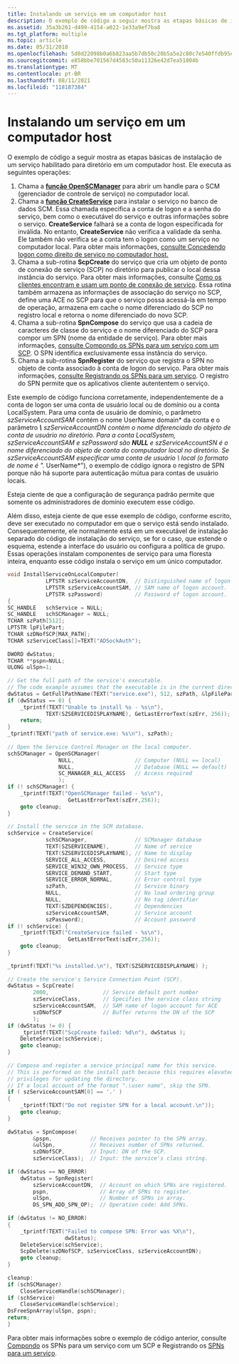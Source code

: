 ```yaml
---
title: Instalando um serviço em um computador host
description: O exemplo de código a seguir mostra as etapas básicas de instalação de um serviço habilitado para diretório em um computador host.
ms.assetid: 35a3b261-d499-4154-a022-1e33a9ef7ba8
ms.tgt_platform: multiple
ms.topic: article
ms.date: 05/31/2018
ms.openlocfilehash: 5d0d22098b0a6b823aa5b7db50c20b5a5e2c80c7e540ffdb95e4e2f73c2550fa
ms.sourcegitcommit: e858bbe701567d4583c50a11326e42d7ea51804b
ms.translationtype: MT
ms.contentlocale: pt-BR
ms.lasthandoff: 08/11/2021
ms.locfileid: "118187384"
---
```

# <a name="installing-a-service-on-a-host-computer"></a>Instalando um serviço em um computador host

O exemplo de código a seguir mostra as etapas básicas de instalação de um serviço habilitado para diretório em um computador host. Ele executa as seguintes operações:

1.  Chama a [**função OpenSCManager**](/windows/desktop/api/winsvc/nf-winsvc-openscmanagera) para abrir um handle para o SCM (gerenciador de controle de serviço) no computador local.
2.  Chama a [**função CreateService**](/windows/desktop/api/winsvc/nf-winsvc-createservicea) para instalar o serviço no banco de dados SCM. Essa chamada especifica a conta de logon e a senha do serviço, bem como o executável do serviço e outras informações sobre o serviço. **CreateService** falhará se a conta de logon especificada for inválida. No entanto, **CreateService** não verifica a validade da senha. Ele também não verifica se a conta tem o logon como um serviço no computador local. Para obter mais informações, [consulte Concedendo logon como direito de serviço no computador host.](granting-logon-as-service-right-on-the-host-computer.md)
3.  Chama a sub-rotina **ScpCreate** do serviço que cria um objeto de ponto de conexão de serviço (SCP) no diretório para publicar o local dessa instância do serviço. Para obter mais informações, consulte [Como os clientes encontram e usam um ponto de conexão de serviço](how-clients-find-and-use-a-service-connection-point.md). Essa rotina também armazena as informações de associação do serviço no SCP, define uma ACE no SCP para que o serviço possa acessá-la em tempo de operação, armazena em cache o nome diferenciado do SCP no registro local e retorna o nome diferenciado do novo SCP.
4.  Chama a sub-rotina **SpnCompose** do serviço que usa a cadeia de caracteres de classe do serviço e o nome diferenciado do SCP para compor um SPN (nome da entidade de serviço). Para obter mais informações, [consulte Compondo os SPNs para um serviço com um SCP](composing-the-spns-for-a-service-with-an-scp.md). O SPN identifica exclusivamente essa instância do serviço.
5.  Chama a sub-rotina **SpnRegister** do serviço que registra o SPN no objeto de conta associado à conta de logon do serviço. Para obter mais informações, [consulte Registrando os SPNs para um serviço](registering-the-spns-for-a-service.md). O registro do SPN permite que os aplicativos cliente autententem o serviço.

Este exemplo de código funciona corretamente, independentemente de a conta de logon ser uma conta de usuário local ou de domínio ou a conta LocalSystem. Para uma conta de usuário de domínio, o parâmetro *szServiceAccountSAM* contém o nome UserName domain* da conta e o parâmetro ***\\**  *szServiceAccountDN* contém o nome diferenciado do objeto de conta de usuário no diretório. Para a conta LocalSystem, *szServiceAccountSAM* e *szPassword* são **NULL** e *szServiceAccountSN* é o nome diferenciado do objeto de conta do computador local no diretório. Se *szServiceAccountSAM especificar* uma conta de usuário \\ local (o formato de nome é ".* UserName*"), o exemplo de código ignora o registro de SPN porque não há suporte para autenticação mútua para contas de usuário locais.

Esteja ciente de que a configuração de segurança padrão permite que somente os administradores de domínio executem esse código.

Além disso, esteja ciente de que esse exemplo de código, conforme escrito, deve ser executado no computador em que o serviço está sendo instalado. Consequentemente, ele normalmente está em um executável de instalação separado do código de instalação do serviço, se for o caso, que estende o esquema, estende a interface do usuário ou configura a política de grupo. Essas operações instalam componentes de serviço para uma floresta inteira, enquanto esse código instala o serviço em um único computador.


```C++
void InstallServiceOnLocalComputer(
            LPTSTR szServiceAccountDN,  // Distinguished name of logon account.
            LPTSTR szServiceAccountSAM, // SAM name of logon account.
            LPTSTR szPassword)          // Password of logon account.
{
SC_HANDLE   schService = NULL;
SC_HANDLE   schSCManager = NULL;
TCHAR szPath[512];
LPTSTR lpFilePart;
TCHAR szDNofSCP[MAX_PATH];
TCHAR szServiceClass[]=TEXT("ADSockAuth");
 
DWORD dwStatus;
TCHAR **pspn=NULL;
ULONG ulSpn=1;
 
// Get the full path of the service's executable.
// The code example assumes that the executable is in the current directory.
dwStatus = GetFullPathName(TEXT("service.exe"), 512, szPath, &lpFilePart);
if (dwStatus == 0) {
    _tprintf(TEXT("Unable to install %s - %s\n"), 
            TEXT(SZSERVICEDISPLAYNAME), GetLastErrorText(szErr, 256));
    return;
}
_tprintf(TEXT("path of service.exe: %s\n"), szPath);
 
// Open the Service Control Manager on the local computer.
schSCManager = OpenSCManager(
                NULL,                   // Computer (NULL == local)
                NULL,                   // Database (NULL == default)
                SC_MANAGER_ALL_ACCESS   // Access required
                );
if (! schSCManager) {
    _tprintf(TEXT("OpenSCManager failed - %s\n"), 
                   GetLastErrorText(szErr,256));
    goto cleanup;
}
        
// Install the service in the SCM database.
schService = CreateService(
            schSCManager,               // SCManager database
            TEXT(SZSERVICENAME),        // Name of service
            TEXT(SZSERVICEDISPLAYNAME), // Name to display
            SERVICE_ALL_ACCESS,         // Desired access
            SERVICE_WIN32_OWN_PROCESS,  // Service type
            SERVICE_DEMAND_START,       // Start type
            SERVICE_ERROR_NORMAL,       // Error control type
            szPath,                     // Service binary
            NULL,                       // No load ordering group
            NULL,                       // No tag identifier
            TEXT(SZDEPENDENCIES),       // Dependencies
            szServiceAccountSAM,        // Service account
            szPassword);                // Account password
if (! schService) {
    _tprintf(TEXT("CreateService failed - %s\n"), 
                   GetLastErrorText(szErr,256));
    goto cleanup;
}
 
_tprintf(TEXT("%s installed.\n"), TEXT(SZSERVICEDISPLAYNAME) );
 
// Create the service's Service Connection Point (SCP).
dwStatus = ScpCreate(
        2000,                 // Service default port number
        szServiceClass,       // Specifies the service class string
        szServiceAccountSAM,  // SAM name of logon account for ACE
        szDNofSCP             // Buffer returns the DN of the SCP
        );
if (dwStatus != 0) {
    _tprintf(TEXT("ScpCreate failed: %d\n"), dwStatus );
    DeleteService(schService);
    goto cleanup;
}
 
// Compose and register a service principal name for this service.
// This is performed on the install path because this requires elevated
// privileges for updating the directory.
// If a local account of the format ".\user name", skip the SPN.
if ( szServiceAccountSAM[0] == '.' ) 
{
    _tprintf(TEXT("Do not register SPN for a local account.\n"));
    goto cleanup;
}
 
dwStatus = SpnCompose(
        &pspn,            // Receives pointer to the SPN array.
        &ulSpn,           // Receives number of SPNs returned.
        szDNofSCP,        // Input: DN of the SCP.
        szServiceClass);  // Input: the service's class string.
 
if (dwStatus == NO_ERROR) 
    dwStatus = SpnRegister(
        szServiceAccountDN,  // Account on which SPNs are registered.
        pspn,                // Array of SPNs to register.
        ulSpn,               // Number of SPNs in array.
        DS_SPN_ADD_SPN_OP);  // Operation code: Add SPNs.
 
if (dwStatus != NO_ERROR) 
{
    _tprintf(TEXT("Failed to compose SPN: Error was %X\n"), 
                  dwStatus);
    DeleteService(schService);
    ScpDelete(szDNofSCP, szServiceClass, szServiceAccountDN);
    goto cleanup;
}
 
cleanup:
if (schSCManager)
    CloseServiceHandle(schSCManager);
if (schService)
    CloseServiceHandle(schService);
DsFreeSpnArray(ulSpn, pspn);
return;
}
```



Para obter mais informações sobre o exemplo de código anterior, consulte [Compondo](composing-the-spns-for-a-service-with-an-scp.md) os SPNs para um serviço com um SCP e Registrando os [SPNs para um serviço](registering-the-spns-for-a-service.md).

 

 